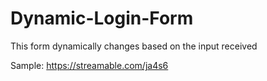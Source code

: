 # Dynamic-Login-Form
This form dynamically changes based on the input received

Sample: https://streamable.com/ja4s6
